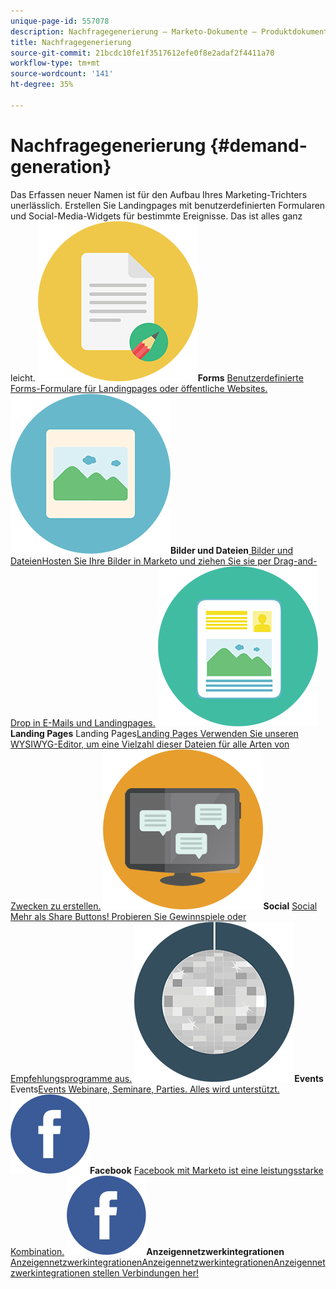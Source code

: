 ```yaml
---
unique-page-id: 557078
description: Nachfragegenerierung – Marketo-Dokumente – Produktdokumentation
title: Nachfragegenerierung
source-git-commit: 21bcdc10fe1f3517612efe0f8e2adaf2f4411a70
workflow-type: tm+mt
source-wordcount: '141'
ht-degree: 35%

---
```



# Nachfragegenerierung {#demand-generation}

Das Erfassen neuer Namen ist für den Aufbau Ihres Marketing-Trichters unerlässlich. Erstellen Sie Landingpages mit benutzerdefinierten Formularen und Social-Media-Widgets für bestimmte Ereignisse. Das ist alles ganz leicht.
**![Forms](assets/documents-bookmarks-16.png)Forms** [Benutzerdefinierte Forms-Formulare für Landingpages oder öffentliche Websites.](https://docs.marketo.com/display/DOCS/Forms)     **![Bilder und Dateien](assets/graphic-design-tools-06.png)Bilder und Dateien**[ Bilder und DateienHosten Sie Ihre Bilder in Marketo und ziehen Sie sie per Drag-and-Drop in E-Mails und Landingpages.](https://docs.marketo.com/display/DOCS/Images+and+Files)     **![Landing Pages](assets/office-artboard-80.png)Landing Pages** Landing Pages[Landing Pages Verwenden Sie unseren WYSIWYG-Editor, um eine Vielzahl dieser Dateien für alle Arten von Zwecken zu erstellen.](https://docs.marketo.com/pages/viewpage.action?pageId=2359689)     **![Social](assets/chat-messages-18.png)Social** [Social Mehr als Share Buttons! Probieren Sie Gewinnspiele oder Empfehlungsprogramme aus.](https://docs.marketo.com/display/DOCS/Social)     **![Events](assets/party-10.png)Events** Events[Events Webinare, Seminare, Parties. Alles wird unterstützt.](https://docs.marketo.com/pages/viewpage.action?pageId=2949755)     **![Facebook](assets/facebook-icon.png)Facebook** [Facebook mit Marketo ist eine leistungsstarke Kombination.](https://docs.marketo.com/display/DOCS/Facebook)     **![Anzeigennetzwerkintegrationen](assets/facebook-icon.png)Anzeigennetzwerkintegrationen**[ AnzeigennetzwerkintegrationenAnzeigennetzwerkintegrationenAnzeigennetzwerkintegrationen stellen Verbindungen her!](https://docs.marketo.com/display/DOCS/Ad+Network+Integrations)
